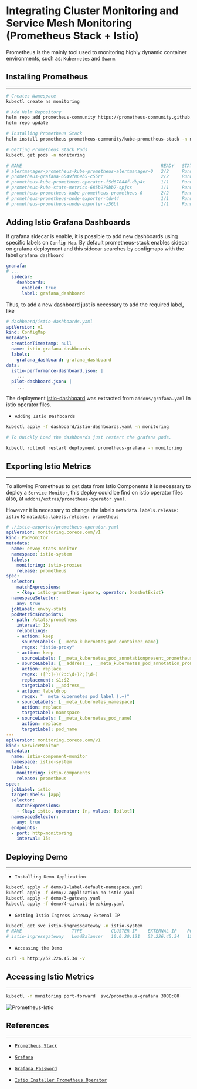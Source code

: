 # Integrating Cluster Monitoring and Service Mesh Monitoring (Prometheus Stack + Istio)

Prometheus is the mainly tool used to monitoring highly dynamic container environments, such as: `Kubernetes` and `Swarm`.

## Installing Prometheus
---

```bash
# Creates Namespace
kubectl create ns monitoring

# Add Helm Repository
helm repo add prometheus-community https://prometheus-community.github.io/helm-charts
helm repo update

# Installing Prometheus Stack
helm install prometheus prometheus-community/kube-prometheus-stack -n monitoring

# Getting Prometheus Stack Pods
kubectl get pods -n monitoring

# NAME                                                     READY   STATUS    RESTARTS   AGE
# alertmanager-prometheus-kube-prometheus-alertmanager-0   2/2     Running   0          42s
# prometheus-grafana-6549f869b5-c55rr                      2/2     Running   0          52s
# prometheus-kube-prometheus-operator-f5d67844f-dbp4t      1/1     Running   0          52s
# prometheus-kube-state-metrics-685b975bb7-spjss           1/1     Running   0          52s
# prometheus-prometheus-kube-prometheus-prometheus-0       2/2     Running   1          42s
# prometheus-prometheus-node-exporter-tdw44                1/1     Running   0          53s
# prometheus-prometheus-node-exporter-z56bl                1/1     Running   0          53s
``` 

## Adding Istio Grafana Dashboards

If grafana sidecar is enable, it is possible to add new dashboards using specific labels on `Config Map`. By default prometheus-stack enables sidecar on grafana deployment and this sidecar searches by configmaps with the label `grafana_dashboard`

```yaml
granafa:
# ...
  sidecar:
    dashboards:
      enabled: true
      label: grafana_dashboard
```

Thus, to add a new dashboard just is necessary to add the required label, like 
```yaml
# dashboard/istio-dashboards.yaml
apiVersion: v1
kind: ConfigMap
metadata:
  creationTimestamp: null
  name: istio-grafana-dashboards
  labels:
    grafana_dashboard: grafana_dashboard
data:
  istio-performance-dashboard.json: |
    ...
  pilot-dashboard.json: |
    ...
```

The deployment [istio-dashboard](./dashboard/istio-dashboards.yaml) was extracted from `addons/grafana.yaml` in istio operator files.

- `Adding Istio Dashboards`
```bash
kubectl apply -f dashboard/istio-dashboards.yaml -n monitoring

# To Quickly Load the dashboards just restart the grafana pods.

kubectl rollout restart deployment prometheus-grafana -n monitoring
```

## Exporting Istio Metrics
---
To allowing Prometheus to get data from Istio Components it is necessary to deploy a `Service Monitor`, this deploy could be find on istio operator files also, at `addons/extras/prometheus-operator.yaml`.

However it is necessary to change the labels `metadata.labels.release: istio` to `matadata.labels.release: prometheus`

```yaml
# ./istio-exporter/prometheus-operator.yaml
apiVersion: monitoring.coreos.com/v1
kind: PodMonitor
metadata:
  name: envoy-stats-monitor
  namespace: istio-system
  labels:
    monitoring: istio-proxies
    release: prometheus
spec:
  selector:
    matchExpressions:
    - {key: istio-prometheus-ignore, operator: DoesNotExist}
  namespaceSelector:
    any: true
  jobLabel: envoy-stats
  podMetricsEndpoints:
  - path: /stats/prometheus
    interval: 15s
    relabelings:
    - action: keep
      sourceLabels: [__meta_kubernetes_pod_container_name]
      regex: "istio-proxy"
    - action: keep
      sourceLabels: [__meta_kubernetes_pod_annotationpresent_prometheus_io_scrape]
    - sourceLabels: [__address__, __meta_kubernetes_pod_annotation_prometheus_io_port]
      action: replace
      regex: ([^:]+)(?::\d+)?;(\d+)
      replacement: $1:$2
      targetLabel: __address__
    - action: labeldrop
      regex: "__meta_kubernetes_pod_label_(.+)"
    - sourceLabels: [__meta_kubernetes_namespace]
      action: replace
      targetLabel: namespace
    - sourceLabels: [__meta_kubernetes_pod_name]
      action: replace
      targetLabel: pod_name
---
apiVersion: monitoring.coreos.com/v1
kind: ServiceMonitor
metadata:
  name: istio-component-monitor
  namespace: istio-system
  labels:
    monitoring: istio-components
    release: prometheus
spec:
  jobLabel: istio
  targetLabels: [app]
  selector:
    matchExpressions:
    - {key: istio, operator: In, values: [pilot]}
  namespaceSelector:
    any: true
  endpoints:
  - port: http-monitoring
    interval: 15s
```

## Deploying Demo
---

- `Installing Demo Application`
```bash
kubectl apply -f demo/1-label-default-namespace.yaml
kubectl apply -f demo/2-application-no-istio.yaml
kubectl apply -f demo/3-gateway.yaml
kubectl apply -f demo/4-circuit-breaking.yaml
```

- `Getting Istio Ingress Gateway Extenal IP`
```bash
kubectl get svc istio-ingressgateway -n istio-system
# NAME                   TYPE           CLUSTER-IP    EXTERNAL-IP    PORT(S)                                                                      AGE
# istio-ingressgateway   LoadBalancer   10.0.20.121   52.226.45.34   15021:31854/TCP,80:30547/TCP,443:30877/TCP,15012:31308/TCP,15443:32143/TCP   8m28s
```

- `Accessing the Demo`
```bash
curl -s http://52.226.45.34 -v
```

## Accessing Istio Metrics
---

```bash
kubectl -n monitoring port-forward  svc/prometheus-grafana 3000:80
```

![Prometheus-Istio](../../videos/PrometheusIstioGrafana.gif)

## References
---
- [`Prometheus Stack`](https://github.com/prometheus-community/helm-charts/tree/main/charts/kube-prometheus-stack)

- [`Grafana`](https://github.com/grafana/helm-charts/tree/main/charts/grafana#grafana-helm-chart)

- [`Grafana Password`](https://dev.to/irisroques/how-to-get-grafana-password-kube-stack-prometheus-41e0s)

- [`Istio Installer Prometheus Operator`](https://github.com/istio/installer/tree/master/istio-telemetry/prometheus-operator)
